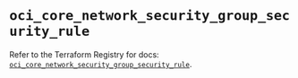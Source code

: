 # `oci_core_network_security_group_security_rule`

Refer to the Terraform Registry for docs: [`oci_core_network_security_group_security_rule`](https://registry.terraform.io/providers/oracle/oci/7.19.0/docs/resources/core_network_security_group_security_rule).
